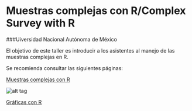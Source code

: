 # Muestras complejas con R/Complex Survey with R
###Uiversidad Nacional Autónoma de México

El objetivo de este taller es introducir a los asistentes al manejo de las muestras complejas en R.


Se recomienda consultar las siguientes páginas:

[Muestras complejas con R](http://rpubs.com/jcms2665/ComplexSurvey)

![alt tag](https://cloud.githubusercontent.com/assets/13545121/18192688/172bb46e-709c-11e6-9a47-ecd5afb9eeba.JPG)

[Gráficas con R](http://rpubs.com/jcms2665/GraphsR)

